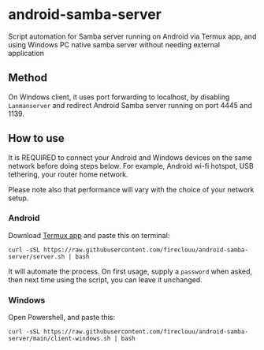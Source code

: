 # android-samba-server
Script automation for Samba server running on Android via Termux app, and using Windows PC native samba server without needing external application

## Method
On Windows client, it uses port forwarding to localhost, by disabling `Lanmanserver` and redirect Android Samba server running on port 4445 and 1139.

## How to use
It is REQUIRED to connect your Android and Windows devices on the same network before doing steps below. For example, Android wi-fi hotspot, USB tethering, your router home network.

Please note also that performance will vary with the choice of your network setup.

### Android
Download [Termux app](https://github.com/termux/termux-app/releases) and paste this on terminal:
```
curl -sSL https://raw.githubusercontent.com/fireclouu/android-samba-server/server.sh | bash
```

It will automate the process. On first usage, supply a `password` when asked, then next time using the script, you can leave it unchanged.

### Windows
Open Powershell, and paste this:
```
curl -sSL https://raw.githubusercontent.com/fireclouu/android-samba-server/main/client-windows.sh | bash
```
